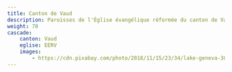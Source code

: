 ```yaml
---
title: Canton de Vaud
description: Paroisses de l'Église évangélique réformée du canton de Vaud (EERV).
weight: 70
cascade:
    canton: Vaud
    eglise: EERV
    images:
        - https://cdn.pixabay.com/photo/2018/11/15/23/34/lake-geneva-3818424_960_720.jpg
---
```


